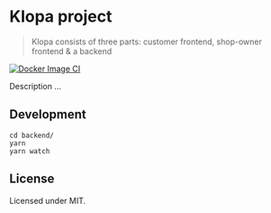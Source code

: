 # Klopa project

> Klopa consists of three parts: customer frontend, shop-owner frontend & a backend

[![Docker Image CI](https://github.com/WirVsVirusHackathonLebensmittelMatching/projekt-klorolle/workflows/Docker%20Image%20CI/badge.svg)](https://github.com/WirVsVirusHackathonLebensmittelMatching/projekt-klorolle/actions?query=workflow%3A%22Docker+Image+CI%22)

Description ...

## Development
```
cd backend/
yarn
yarn watch
```

## License

Licensed under MIT.
